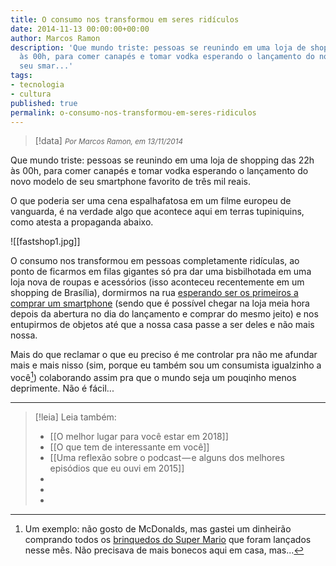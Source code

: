 ```yaml
---
title: O consumo nos transformou em seres ridículos
date: 2014-11-13 00:00:00+00:00
author: Marcos Ramon
description: 'Que mundo triste: pessoas se reunindo em uma loja de shopping das 22h
  às 00h, para comer canapés e tomar vodka esperando o lançamento do novo modelo de
  seu smar...'
tags:
- tecnologia
- cultura
published: true
permalink: o-consumo-nos-transformou-em-seres-ridiculos
---
```

> [!data] <small><i>Por Marcos Ramon, em 13/11/2014</i></small>

Que mundo triste: pessoas se reunindo em uma loja de shopping das 22h às 00h, para comer canapés e tomar vodka esperando o lançamento do novo modelo de seu smartphone favorito de três mil reais.

O que poderia ser uma cena espalhafatosa em um filme europeu de vanguarda, é na verdade algo que acontece aqui em terras tupiniquins, como atesta a propaganda abaixo.

![[fastshop1.jpg]]

O consumo nos transformou em pessoas completamente ridículas, ao ponto de ficarmos em filas gigantes só pra dar uma bisbilhotada em uma loja nova de roupas e acessórios (isso aconteceu recentemente em um shopping de Brasília), dormirmos na rua [esperando ser os primeiros a comprar um smartphone](http://g1.globo.com/tecnologia/noticia/2014/09/australiano-comprador-do-primeiro-iphone-6-deixa-aparelho-cair-no-chao.html) (sendo que é possível chegar na loja meia hora depois da abertura no dia do lançamento e comprar do mesmo jeito) e nos entupirmos de objetos até que a nossa casa passe a ser deles e não mais nossa.

Mais do que reclamar o que eu preciso é me controlar pra não me afundar mais e mais nisso (sim, porque eu também sou um consumista igualzinho a você[^1]) colaborando assim pra que o mundo seja um pouqinho menos deprimente. Não é fácil...
  
  
[^1]: Um exemplo: não gosto de McDonalds, mas gastei um dinheirão comprando todos os [brinquedos do Super Mario](http://instagram.com/p/vWMevhvnlM) que foram lançados nesse mês. Não precisava de mais bonecos aqui em casa, mas...



---
> [!leia] Leia também:
> - [[O melhor lugar para você estar em 2018]]
> - [[O que tem de interessante em você]]
> - [[Uma reflexão sobre o podcast — e alguns dos melhores episódios que eu ouvi em 2015]]
> -
> -
> -